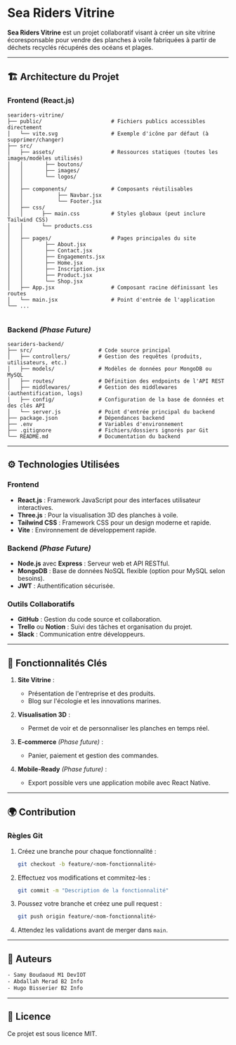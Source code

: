 
# Sea Riders Vitrine

**Sea Riders Vitrine** est un projet collaboratif visant à créer un site vitrine écoresponsable pour vendre des planches à voile fabriquées à partir de déchets recyclés récupérés des océans et plages.

---

## 🏗️ Architecture du Projet

### Frontend (React.js)
```
seariders-vitrine/
├── public/                      # Fichiers publics accessibles directement
│   └── vite.svg                 # Exemple d'icône par défaut (à supprimer/changer)
├── src/
│   ├── assets/                  # Ressources statiques (toutes les images/modèles utilisés)
│   │       ├── boutons/
│   │       ├── images/
│   │       └── logos/
│   │
│   ├── components/              # Composants réutilisables
│   │           ├── Navbar.jsx
│   │           └── Footer.jsx
│   ├── css/
│   │      ├── main.css          # Styles globaux (peut inclure Tailwind CSS)
│   │      └── products.css
│   │
│   ├── pages/                   # Pages principales du site
│   │       ├── About.jsx 
│   │       ├── Contact.jsx
│   │       ├── Engagements.jsx
│   │       ├── Home.jsx
│   │       ├── Inscription.jsx
│   │       ├── Product.jsx
│   │       └── Shop.jsx     
│   ├── App.jsx                  # Composant racine définissant les routes
│   └── main.jsx                 # Point d'entrée de l'application                
└── ... 


```

### Backend *(Phase Future)*
```
seariders-backend/
├── src/                     # Code source principal
│   ├── controllers/         # Gestion des requêtes (produits, utilisateurs, etc.)
│   ├── models/              # Modèles de données pour MongoDB ou MySQL
│   ├── routes/              # Définition des endpoints de l'API REST
│   ├── middlewares/         # Gestion des middlewares (authentification, logs)
│   ├── config/              # Configuration de la base de données et des clés API
│   └── server.js            # Point d'entrée principal du backend
├── package.json             # Dépendances backend
├── .env                     # Variables d'environnement
├── .gitignore               # Fichiers/dossiers ignorés par Git
└── README.md                # Documentation du backend
```

---

## ⚙️ Technologies Utilisées

### Frontend
- **React.js** : Framework JavaScript pour des interfaces utilisateur interactives.
- **Three.js** : Pour la visualisation 3D des planches à voile.
- **Tailwind CSS** : Framework CSS pour un design moderne et rapide.
- **Vite** : Environnement de développement rapide.

### Backend *(Phase Future)*
- **Node.js** avec **Express** : Serveur web et API RESTful.
- **MongoDB** : Base de données NoSQL flexible (option pour MySQL selon besoins).
- **JWT** : Authentification sécurisée.

### Outils Collaboratifs
- **GitHub** : Gestion du code source et collaboration.
- **Trello** ou **Notion** : Suivi des tâches et organisation du projet.
- **Slack** : Communication entre développeurs.

---

## 🌟 Fonctionnalités Clés

1. **Site Vitrine** :
   - Présentation de l'entreprise et des produits.
   - Blog sur l'écologie et les innovations marines.

2. **Visualisation 3D** :
   - Permet de voir et de personnaliser les planches en temps réel.

3. **E-commerce** *(Phase future)* :
   - Panier, paiement et gestion des commandes.

4. **Mobile-Ready** *(Phase future)* :
   - Export possible vers une application mobile avec React Native.

---

## 🌍 Contribution

### Règles Git
1. Créez une branche pour chaque fonctionnalité :
   ```bash
   git checkout -b feature/<nom-fonctionnalité>
   ```

2. Effectuez vos modifications et commitez-les :
   ```bash
   git commit -m "Description de la fonctionnalité"
   ```

3. Poussez votre branche et créez une pull request :
   ```bash
   git push origin feature/<nom-fonctionnalité>
   ```

4. Attendez les validations avant de merger dans `main`.

---

## 📄 Auteurs 
   ```bash
   - Samy Boudaoud M1 DevIOT
   - Abdallah Merad B2 Info
   - Hugo Bisserier B2 Info
   ```

---
## 📄 Licence

Ce projet est sous licence MIT.
